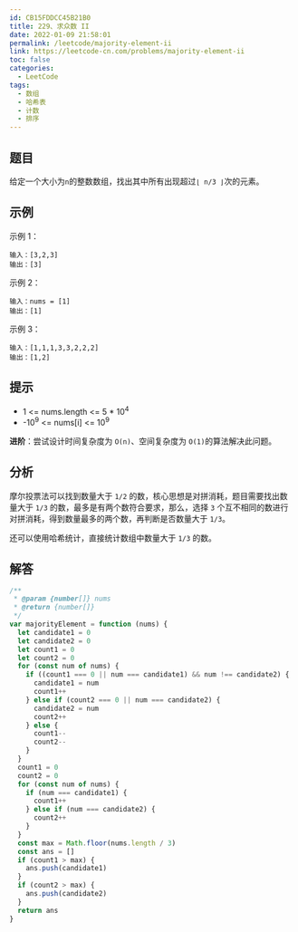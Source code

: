 ```yaml
---
id: CB15FDDCC45B21B0
title: 229、求众数 II
date: 2022-01-09 21:58:01
permalink: /leetcode/majority-element-ii
link: https://leetcode-cn.com/problems/majority-element-ii
toc: false
categories:
  - LeetCode
tags:
  - 数组
  - 哈希表
  - 计数
  - 排序
---
```


<Level type="medium"/>

## 题目

给定一个大小为`n`的整数数组，找出其中所有出现超过`⌊ n/3 ⌋`次的元素。

## 示例

示例 1：

```text
输入：[3,2,3]
输出：[3]
```

示例 2：

```text
输入：nums = [1]
输出：[1]
```

示例 3：

```text
输入：[1,1,1,3,3,2,2,2]
输出：[1,2]
```

## 提示

- 1 <= nums.length <= 5 \* 10<sup>4</sup>
- -10<sup>9</sup> <= nums[i] <= 10<sup>9</sup>

**进阶**：尝试设计时间复杂度为 `O(n)`、空间复杂度为 `O(1)`的算法解决此问题。

## 分析

摩尔投票法可以找到数量大于 `1/2` 的数，核心思想是对拼消耗，题目需要找出数量大于 `1/3` 的数，最多是有两个数符合要求，那么，选择 `3` 个互不相同的数进行对拼消耗，得到数量最多的两个数，再判断是否数量大于 `1/3`。

还可以使用哈希统计，直接统计数组中数量大于 `1/3` 的数。

## 解答

```javascript
/**
 * @param {number[]} nums
 * @return {number[]}
 */
var majorityElement = function (nums) {
  let candidate1 = 0
  let candidate2 = 0
  let count1 = 0
  let count2 = 0
  for (const num of nums) {
    if ((count1 === 0 || num === candidate1) && num !== candidate2) {
      candidate1 = num
      count1++
    } else if (count2 === 0 || num === candidate2) {
      candidate2 = num
      count2++
    } else {
      count1--
      count2--
    }
  }
  count1 = 0
  count2 = 0
  for (const num of nums) {
    if (num === candidate1) {
      count1++
    } else if (num === candidate2) {
      count2++
    }
  }
  const max = Math.floor(nums.length / 3)
  const ans = []
  if (count1 > max) {
    ans.push(candidate1)
  }
  if (count2 > max) {
    ans.push(candidate2)
  }
  return ans
}
```
